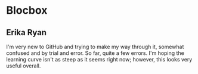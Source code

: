 # Blocbox
## **Erika Ryan** 
I'm very new to GitHub and trying to make my way through it, somewhat confused and by trial and error.
So far, quite a few errors. 
I'm hoping the learning curve isn't as steep as it seems right now; however, this looks very useful overall. 

